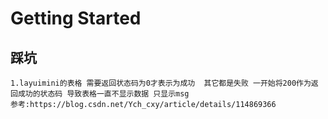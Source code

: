 # Getting Started





## 踩坑
```
1.layuimini的表格 需要返回状态码为0才表示为成功  其它都是失败 一开始将200作为返回成功的状态码 导致表格一直不显示数据 只显示msg
参考:https://blog.csdn.net/Ych_cxy/article/details/114869366

```
